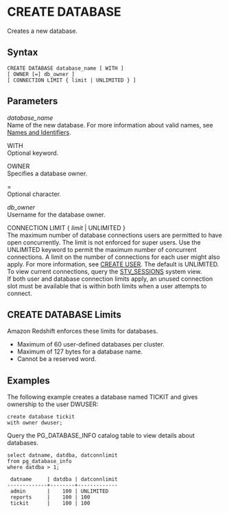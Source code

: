 # CREATE DATABASE<a name="r_CREATE_DATABASE"></a>

Creates a new database\.

## Syntax<a name="r_CREATE_DATABASE-synopsis"></a>

```
CREATE DATABASE database_name [ WITH ]
[ OWNER [=] db_owner ]
[ CONNECTION LIMIT { limit | UNLIMITED } ]
```

## Parameters<a name="r_CREATE_DATABASE-parameters"></a>

 *database\_name*   
Name of the new database\. For more information about valid names, see [Names and Identifiers](r_names.md)\.

WITH   
Optional keyword\.

OWNER   
Specifies a database owner\.

=   
Optional character\.

 *db\_owner*   
Username for the database owner\.

CONNECTION LIMIT \{ *limit* \| UNLIMITED \}   
The maximum number of database connections users are permitted to have open concurrently\. The limit is not enforced for super users\. Use the UNLIMITED keyword to permit the maximum number of concurrent connections\.  A limit on the number of connections for each user might also apply\. For more information, see [CREATE USER](r_CREATE_USER.md)\. The default is UNLIMITED\. To view current connections, query the [STV\_SESSIONS](r_STV_SESSIONS.md) system view\.  
If both user and database connection limits apply, an unused connection slot must be available that is within both limits when a user attempts to connect\.

## CREATE DATABASE Limits<a name="r_CREATE_DATABASE-create-database-limits"></a>

Amazon Redshift enforces these limits for databases\.
+ Maximum of 60 user\-defined databases per cluster\.
+ Maximum of 127 bytes for a database name\.
+ Cannot be a reserved word\.

## Examples<a name="r_CREATE_DATABASE-examples"></a>

The following example creates a database named TICKIT and gives ownership to the user DWUSER: 

```
create database tickit
with owner dwuser;
```

Query the PG\_DATABASE\_INFO catalog table to view details about databases\. 

```
select datname, datdba, datconnlimit 
from pg_database_info
where datdba > 1;

 datname     | datdba | datconnlimit
-------------+--------+-------------
 admin       |    100 | UNLIMITED   
 reports     |    100 | 100         
 tickit      |    100 | 100
```